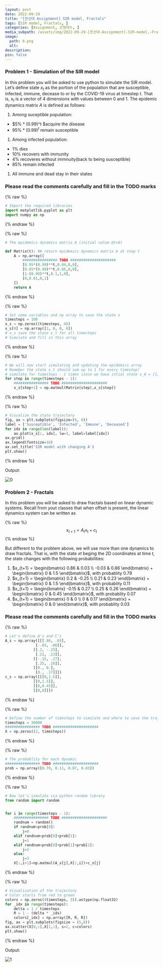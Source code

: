 ```yaml
---
layout: post
date: 2022-09-29
title: "[전선대 Assignment] SIR model, Fractals"
tags: [SIR model, Fractals, ]
categories: [Assignment, 선형대수, ]
media_subpath: /assets/img/2022-09-29-[전선대-Assignment]-SIR-model,-Fractals.md
image:
  path: 0.png
  alt:  
description:  
pin: false
---
```



### **Problem 1 - Simulation of the SIR model**


In this problem you will be asked to use python to simulate the SIR model.
Let’s define state $x_t$ as the portion of the population that are susceptible, infected, immune, decease to or by the COVID-19 virus at timestep $t$.
That is, $x_t$ is a vector of 4 dimensions with values between 0 and 1.
The epidemic dynamics matrix $A$ is defined as follows:

1. Among suceptible population:
- $5\% * (0.99)^t $acquire the disease
- $95\% * (0.99)^t$ remain susceptible
1. Among infected population:
- $1\%$ dies
- $10\%$ recovers with immunity
- $4\%$ recoveres without immnuity(back to being susceptible)
- $85\%$ remain infected
1. All immune and dead stay in their states

### Please read the comments carefully and fill in the TODO marks



{% raw %}
```python
# Import the required libraries
import matplotlib.pyplot as plt
import numpy as np
```
{% endraw %}




{% raw %}
```python
# The epidemics dynamics matrix A (initial value @t=0)

def Matrix(t): ## return epidemics dynamics matrix A at step t
    A = np.array([
        ################ TODO #####################
        [0.95*(0.99)**t,0.04,0,0],
        [0.05*(0.99)**t,0.85,0,0],
        [1-(0.99)**t,0.1,1,0],
        [0,0.01,0,1]
    ])
    return A
```
{% endraw %}




{% raw %}
```python
# Set some variables and np array to save the state x
timesteps = 100
x_s = np.zeros((timesteps, 4))
x_s[0] = np.array([1, 0, 0, 0])
# x_s save the state x_t for all timesteps
# Simulate and fill in this array
```
{% endraw %}




{% raw %}
```python
# We will now start simulating and updating the epidemics array
# Remeber the state x_t should sum up to 1 for every timestep!
# simulate for timesteps - 1 times since we have intial state x_0 = [1, 0, 0, 0]
for step in range(timesteps - 1):
    ################ TODO #####################
    x_s[step+1] = np.matmul(Matrix(step),x_s[step])
```
{% endraw %}




{% raw %}
```python
# Visualize the state trajectory
fig, ax = plt.subplots(figsize=(6, 6))
label = ['Susceptible', 'Infected', 'Immune', 'Deceased']
for idx in range(len(label)):
    ax.plot(x_s[:, idx], lw=3, label=label[idx])
ax.grid()
ax.legend(fontsize=16)
ax.set_title('SIR model with changing A')
plt.show()
```
{% endraw %}



Output:


![0](/0.png)


### **Problem 2 - Fractals**


In this problem you will be asked to draw fractals based on linear dynamic systems. Recall from yout classes that when offset is present, the linear dynamics system can be written as


{% raw %}
$$
x_{t + 1} = A_tx_t + c_t
$$
{% endraw %}


But different to the problem above, we will use more than one dynamics to draw fractals.
That is, with the state _xt_ beging the 2D coordinates at time $t$, the state changes with the following probabilities:

1. $x_{t+1} = \begin{bmatrix} 0.86 & 0.03 \\ -0.03 & 0.86 \end{bmatrix} + \begin{bmatrix} 0 & 1.5 \end{bmatrix}$, with probablity 0.79
2. $x_{t+1} = \begin{bmatrix} 0.2 & -0.25 \\ 0.21 & 0.23 \end{bmatrix} + \begin{bmatrix} 0 & 1.5 \end{bmatrix}$, with probablity 0.11
3. $x_{t+1} = \begin{bmatrix} -0.15 & 0.27 \\ 0.25 & 0.26 \end{bmatrix} + \begin{bmatrix} 0 & 0.45 \end{bmatrix}$, with probablity 0.07
4. $x_{t+1} = \begin{bmatrix} 0 & 0 \\ 0 & 0.17 \end{bmatrix} + \begin{bmatrix} 0 & 0 \end{bmatrix}$, with probablity 0.03

### Please read the comments carefully and fill in the TODO marks



{% raw %}
```python
# Let's define A's and C's
A_s = np.array([[[.86, .03],
              [-.03, .86]],
             [[.2, -.25],
              [.21, .23]],
             [[-.15, .27],
              [.25, .26]],
             [[0., 0.],
              [0., .17]]])
c_s = np.array([[[0,1.5]],
             [[0,1.5]],
             [[0,0.45]],
             [[0,0]]])
```
{% endraw %}




{% raw %}
```python
# Define the number of timesteps to simulate and where to save the trajectory
timesteps = 30000
################ TODO #####################
X = np.zeros((2, timesteps))
```
{% endraw %}




{% raw %}
```python
# The probablity for each dynamic
################ TODO #####################
prob = np.array([0.79, 0.11, 0.07, 0.03])
```
{% endraw %}




{% raw %}
```python
# Now let's simulate via python random library
from random import random


for i in range(timesteps - 1):
    ################ TODO #####################
    randnum = random()
    if randnum<prob[0]:
        j=0
    elif randnum<prob[0]+prob[1]:
        j=1
    elif randnum<prob[0]+prob[1]+prob[2]:
        j=2
    else:
        j=3
    X[:,i+1]=np.matmul(A_s[j],X[:,i])+c_s[j]
```
{% endraw %}




{% raw %}
```python
# Visualization of the trajectory
# Color starts from red to green
colors = np.zeros((timesteps, 3)).astype(np.float32)
for _idx in range(timesteps):
    delta = 1 / timesteps
    R = 1 - (delta * _idx)
    colors[_idx] = np.array([R, R, R])
fig, ax = plt.subplots(figsize = (5,8))
ax.scatter(X[0,:],X[1,:], s=2, c=colors)
plt.show()
```
{% endraw %}



Output:


![1](/1.png)



<script>
  window.MathJax = {
    tex: {
      macros: {
        R: "\\mathbb{R}",
        N: "\\mathbb{N}",
        Z: "\\mathbb{Z}",
        Q: "\\mathbb{Q}",
        C: "\\mathbb{C}",
        proj: "\\operatorname{proj}",
        rank: "\\operatorname{rank}",
        im: "\\operatorname{im}",
        dom: "\\operatorname{dom}",
        codom: "\\operatorname{codom}",
        argmax: "\\operatorname*{arg\,max}",
        argmin: "\\operatorname*{arg\,min}",
        "\{": "\\lbrace",
        "\}": "\\rbrace",
        sub: "\\subset",
        sup: "\\supset",
        sube: "\\subseteq",
        supe: "\\supseteq"
      },
      tags: "ams",
      strict: false, 
      inlineMath: [["$", "$"], ["\\(", "\\)"]],
      displayMath: [["$$", "$$"], ["\\[", "\\]"]]
    },
    options: {
      skipHtmlTags: ["script", "noscript", "style", "textarea", "pre"]
    }
  };
</script>
<script async src="https://cdn.jsdelivr.net/npm/mathjax@3/es5/tex-mml-chtml.js"></script>
